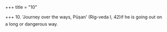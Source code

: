 +++
title = "10"

+++
10. 'Journey over the ways, Pūṣan' (Rig-veda I, 42)if he is going out on a long or dangerous way.
